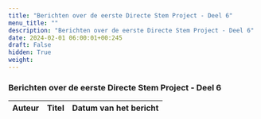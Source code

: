 ```yaml
---
title: "Berichten over de eerste Directe Stem Project - Deel 6"
menu_title: ""
description: "Berichten over de eerste Directe Stem Project - Deel 6"
date: 2024-02-01 06:00:01+00:245
draft: False
hidden: True
weight:
---
```

### Berichten over de eerste Directe Stem Project - Deel 6

**Auteur** | **Titel** | **Datum van het bericht**
---|---|---
